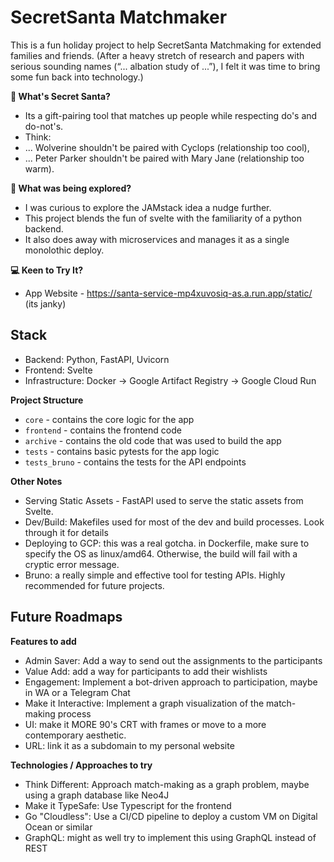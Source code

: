 # SecretSanta Matchmaker

This is a fun holiday project to help SecretSanta Matchmaking for extended families and friends.
(After a heavy stretch of research and papers with serious sounding names (“... albation study of ...”), I felt it was time to bring some fun back into technology.) 

**🎄 What's Secret Santa?**
- Its a gift-pairing tool that matches up people while respecting do's and do-not's.
- Think:
- ... Wolverine shouldn't be paired with Cyclops (relationship too cool),
- ... Peter Parker shouldn't be paired with Mary Jane (relationship too warm).

**🔧 What was being explored?**
- I was curious to explore the JAMstack idea a nudge further.
- This project blends the fun of svelte with the familiarity of a python backend.
- It also does away with microservices and manages it as a single monolothic deploy. 

**💻️ Keen to Try It?** 
- App Website - https://santa-service-mp4xuvosiq-as.a.run.app/static/ (its janky)

## Stack

* Backend: Python, FastAPI, Uvicorn
* Frontend: Svelte
* Infrastructure: Docker -> Google Artifact Registry -> Google Cloud Run

**Project Structure**

* `core` - contains the core logic for the app
* `frontend` - contains the frontend code
* `archive` - contains the old code that was used to build the app
* `tests` - contains basic pytests for the app logic
* `tests_bruno` - contains the tests for the API endpoints

**Other Notes**
* Serving Static Assets - FastAPI used to serve the static assets from Svelte. 
* Dev/Build: Makefiles used for most of the dev and build processes. Look through it for details
* Deploying to GCP: this was a real gotcha. in Dockerfile, make sure to specify the OS as linux/amd64. Otherwise, the build will fail with a cryptic error message.
* Bruno: a really simple and effective tool for testing APIs. Highly recommended for future projects. 

## Future Roadmaps

**Features to add**
* Admin Saver: Add a way to send out the assignments to the participants
* Value Add: add a way for participants to add their wishlists
* Engagement: Implement a bot-driven approach to participation, maybe in WA or a Telegram Chat
* Make it Interactive: Implement a graph visualization of the match-making process
* UI: make it MORE 90's CRT with frames or move to a more contemporary aesthetic.
* URL: link it as a subdomain to my personal website

**Technologies / Approaches to try**
* Think Different: Approach match-making as a graph problem, maybe using a graph database like Neo4J
* Make it TypeSafe: Use Typescript for the frontend
* Go "Cloudless": Use a CI/CD pipeline to deploy a custom VM on Digital Ocean or similar
* GraphQL: might as well try to implement this using GraphQL instead of REST

